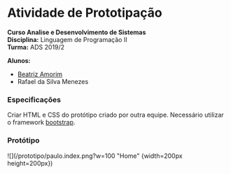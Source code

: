 # Atividade de Prototipação 

__Curso Analise e Desenvolvimento de Sistemas__  
__Disciplina:__ Linguagem de Programação II  
__Turma:__ ADS 2019/2

__Alunos:__ 
- [Beatriz Amorim](https://github.com/bia-amorim)
- Rafael da Silva Menezes


### Especificações 

Criar HTML e CSS do protótipo criado por outra equipe. Necessário utilizar o framework [bootstrap](https://getbootstrap.com/).

### Protótipo

![](/prototipo/paulo.index.png?w=100 "Home" {width=200px height=200px})   
